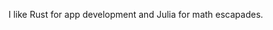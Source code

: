 I like Rust for app development and Julia for math escapades.  

<!---
mmuellersoppart/mmuellersoppart is a ✨ special ✨ repository because its `README.md` (this file) appears on your GitHub profile.
You can click the Preview link to take a look at your changes.
--->
